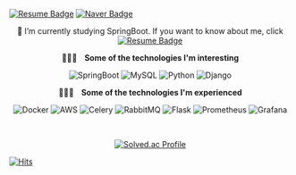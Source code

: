 <div>
  
  [![Resume Badge](http://img.shields.io/badge/-Resume-blueviolet?style=flat&logo=notion&link=https://valiant-macaw-b46.notion.site/49f51dbebee246ecab9c01561a17d4a5)](https://valiant-macaw-b46.notion.site/49f51dbebee246ecab9c01561a17d4a5)
  [![Naver Badge](https://img.shields.io/badge/Mail-00c73c?style=flat-square&logo=Naver&logoColor=white&link=mailto:bjo6300@naver.com)](mailto:bjo6300@naver.com)
</div>

<div align='center'>

  🌱 I’m currently studying SpringBoot. If you want to know about me, click [![Resume Badge](http://img.shields.io/badge/-Resume-blueviolet?style=flat&logo=notion&link=https://valiant-macaw-b46.notion.site/Jun-Il-Bae-135ed3ce259b4a2c9acbf701f6fa505e)](https://valiant-macaw-b46.notion.site/Jun-Il-Bae-135ed3ce259b4a2c9acbf701f6fa505e)  

  <b>🧑🏻‍💻 &nbsp;&nbsp; Some of the technologies I'm interesting</b></summary>
  
  ![SpringBoot](https://img.shields.io/badge/-SpringBoot-000000?style=flat&logo=Spring)
  ![MySQL](https://img.shields.io/badge/-MySQL-000000?style=flat&logo=MySQL)
  ![Python](https://img.shields.io/badge/-Python-000000?style=flat&logo=python)
  ![Django](https://img.shields.io/badge/-Django-000000?style=flat&logo=Django)
  
  
  <b>🧑🏻‍💻 &nbsp;&nbsp; Some of the technologies I'm experienced</b></summary>


  ![Docker](https://img.shields.io/badge/-Docker-000000?style=flat&logo=docker)
  ![AWS](https://img.shields.io/badge/-AWS-000000?style=flat&logo=amazon-aws)
  ![Celery](https://img.shields.io/badge/-Celery-000000?style=flat&logo=Celery)
  ![RabbitMQ](https://img.shields.io/badge/-RabbitMQ-000000?style=flat&logo=Rabbitmq)
  ![Flask](https://img.shields.io/badge/-Flask-000000?style=flat&logo=Flask)
  ![Prometheus](https://img.shields.io/badge/-Prometheus-000000?style=flat&logo=Prometheus)
  ![Grafana](https://img.shields.io/badge/-Grafana-000000?style=flat&logo=Grafana)


  <br/>

  [![Solved.ac Profile](http://mazassumnida.wtf/api/v2/generate_badge?boj=bjo6300)](https://solved.ac/bjo6300/)

</div>

[![Hits](https://hits.seeyoufarm.com/api/count/incr/badge.svg?url=https%3A%2F%2Fgithub.com%2Fbjo6300&count_bg=%23087F90&title_bg=%23555555&icon=&icon_color=%23E7E7E7&title=visitors&edge_flat=false)](https://hits.seeyoufarm.com)
